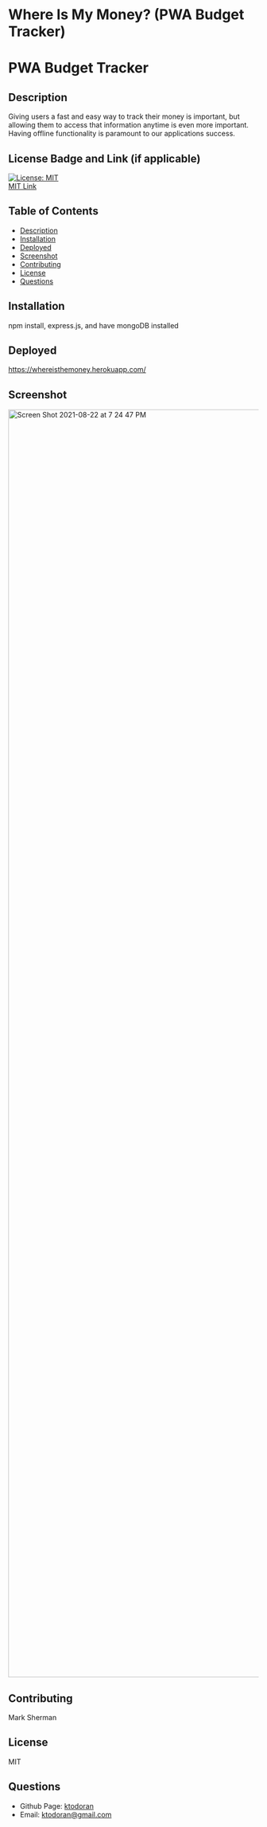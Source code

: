 # Where Is My Money? (PWA Budget Tracker)
# PWA Budget Tracker

## Description
Giving users a fast and easy way to track their money is important, but allowing them to access that information anytime is even more important. Having offline functionality is paramount to our applications success.

## License Badge and Link (if applicable)
[![License: MIT](https://img.shields.io/badge/License-MIT-yellow.svg)](https://opensource.org/licenses/MIT) <br />
[MIT Link](https://opensource.org/licenses/MIT)

  ## Table of Contents
- [Description](#description)
- [Installation](#installation)
- [Deployed](#deployed)
- [Screenshot](#screenshot)
- [Contributing](#contributing)
- [License](#license)
- [Questions](#githubUser)

## Installation
npm install, express.js, and have mongoDB installed

## Deployed
https://whereisthemoney.herokuapp.com/

## Screenshot
<img width="2546" alt="Screen Shot 2021-08-22 at 7 24 47 PM" src="https://user-images.githubusercontent.com/81338255/130373304-787af1b5-e888-4d50-ad5c-3f43f161d6b4.png">

## Contributing
Mark Sherman

## License
MIT


## Questions
- Github Page: [ktodoran](https://github.com/ktodoran)
- Email: ktodoran@gmail.com